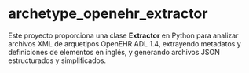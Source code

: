 # archetype_openehr_extractor
Este proyecto proporciona una clase **Extractor** en Python para analizar archivos XML de arquetipos OpenEHR ADL 1.4, extrayendo metadatos y definiciones de elementos en inglés, y generando archivos JSON estructurados y simplificados.
